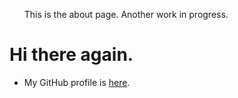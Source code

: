 <html>
	<head>
		<title>Geoff</title>
	</head>
	<body>
		<nav>
    		<ul>
        		<p>This is the about page. Another work in progress.</p>
    		</ul>
		</nav>
		<div class="container">
    		<div class="blurb">
        		<h1>Hi there again.</h1>
    		</div><!-- /.blurb -->
		</div><!-- /.container -->
		<footer>
    		<ul>
        		<li>My GitHub profile is <a href="https://github.com/gjys2000">here</a>.</li>
			</ul>
		</footer>
	</body>
</html>
